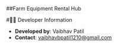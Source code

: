 ##Farm Equipment Rental Hub


#👨‍💻 Developer Information

- **Developed by**: Vaibhav Patil
- **Contact**: vaibhavbpatil1210@gmail.com
